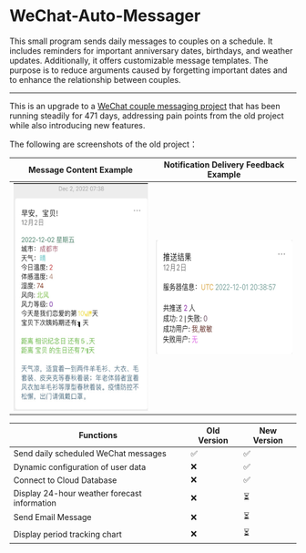 # WeChat-Auto-Messager

This small program sends daily messages to couples on a schedule. It includes reminders for important anniversary dates, birthdays, and weather updates. Additionally, it offers customizable message templates. The purpose is to reduce arguments caused by forgetting important dates and to enhance the relationship between couples.



___

This is an upgrade to a [WeChat couple messaging project](https://github.com/ChengGuang-Li/wechat-love-push)  that has been running steadily for 471 days, addressing pain points from the old project while also introducing new features.

The following are screenshots of the old project： 

| Message Content Example                                      | Notification Delivery Feedback Example                       |
| ------------------------------------------------------------ | ------------------------------------------------------------ |
| <img src="./resources/content.jpg" width="300px" height="400px"> | <img src="./resources/result.jpg" width="300px" height="200px"> |

| Functions                                    | Old Version | New Version |
| -------------------------------------------- | ----------- | ----------- |
| Send daily scheduled WeChat messages         | ✅           | ✅           |
| Dynamic configuration of user data           | ❌           | ✅           |
| Connect to Cloud Database                    | ❌           | ✅           |
| Display 24-hour weather forecast information | ❌           | ⏳           |
| Send Email Message                           | ❌           | ⏳           |
| Display period tracking chart                | ❌           | ⏳           |

